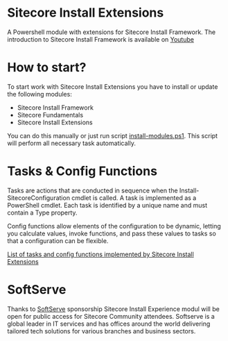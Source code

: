 # Sitecore Install Extensions
A Powershell module with extensions for Sitecore Install Framework. The introduction to Sitecore Install Framework is available on [Youtube](https://youtu.be/syslVshavOw)

# How to start?
To start work with Sitecore Install Extensions you have to install or update the following modules:
* Sitecore Install Framework
* Sitecore Fundamentals
* Sitecore Install Extensions

You can do this manually or just run script [install-modules.ps1](install-modules.ps1). This script will perform all necessary task automatically.

# Tasks & Config Functions
Tasks are actions that are conducted in sequence when the Install-SitecoreConfiguration cmdlet
is called. A task is implemented as a PowerShell cmdlet.
Each task is identified by a unique name and must contain a Type property. 

Config functions allow elements of the configuration to be dynamic, letting you calculate values, invoke
functions, and pass these values to tasks so that a configuration can be flexible.

[List of tasks and config functions implemented by Sitecore Install Extensions](https://github.com/SoftServeInc/SitecoreInstallExtensions/blob/master/Documentation/readme.md)

# SoftServe
Thanks to [SoftServe](https://www.softserveinc.com/en-US/) sponsorship Sitecore Install Experience modul will be open for public access for Sitecore Community attendees.
Softserve is a global leader in IT services and has offices around the world delivering tailored tech solutions for various branches and business sectors.
